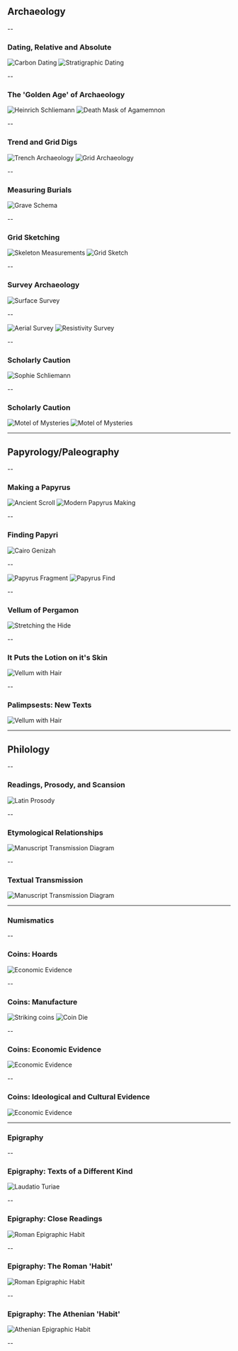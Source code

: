 ## Archaeology

--

### Dating, Relative and Absolute

![Carbon Dating](https://d37emhs34s6iw8.cloudfront.net/presentations/history/tools-of-the-trade/dating-carbon.gif)
![Stratigraphic Dating](https://d37emhs34s6iw8.cloudfront.net/presentations/history/tools-of-the-trade/dating-stratigraphy.jpg)

--

### The 'Golden Age' of Archaeology

![Heinrich Schliemann](https://d37emhs34s6iw8.cloudfront.net/presentations/history/tools-of-the-trade/hschliemann.png)
![Death Mask of Agamemnon](https://d37emhs34s6iw8.cloudfront.net/presentations/history/tools-of-the-trade/agamemnon-mask.jpg)

--

### Trend and Grid Digs

![Trench Archaeology](https://d37emhs34s6iw8.cloudfront.net/presentations/history/tools-of-the-trade/trench-arch.jpg)
![Grid Archaeology](https://d37emhs34s6iw8.cloudfront.net/presentations/history/tools-of-the-trade/grid-site.jpg)

--

### Measuring Burials

![Grave Schema](https://d37emhs34s6iw8.cloudfront.net/presentations/history/tools-of-the-trade/gridscheme.jpg)

--

### Grid Sketching

![Skeleton Measurements](https://d37emhs34s6iw8.cloudfront.net/presentations/history/tools-of-the-trade/grid-skel.jpg)
![Grid Sketch](https://d37emhs34s6iw8.cloudfront.net/presentations/history/tools-of-the-trade/grid-sketch.jpg)

--

### Survey Archaeology

![Surface Survey](https://d37emhs34s6iw8.cloudfront.net/presentations/history/tools-of-the-trade/survey-surface.jpg)

--

![Aerial Survey](https://d37emhs34s6iw8.cloudfront.net/presentations/history/tools-of-the-trade/survey-aerial.jpg)
![Resistivity Survey](https://d37emhs34s6iw8.cloudfront.net/presentations/history/tools-of-the-trade/survey-resistivity.jpg)

--

### Scholarly Caution

![Sophie Schliemann](https://d37emhs34s6iw8.cloudfront.net/presentations/history/tools-of-the-trade/sschliemann.jpg)

--

### Scholarly Caution

![Motel of Mysteries](https://d37emhs34s6iw8.cloudfront.net/presentations/history/tools-of-the-trade/motel-headress.jpg)
![Motel of Mysteries](https://d37emhs34s6iw8.cloudfront.net/presentations/history/tools-of-the-trade/motel-altar.jpg)

---

## Papyrology/Paleography

--

### Making a Papyrus

![Ancient Scroll](https://d37emhs34s6iw8.cloudfront.net/presentations/history/tools-of-the-trade/scroll.jpg)
![Modern Papyrus Making](https://d37emhs34s6iw8.cloudfront.net/presentations/history/tools-of-the-trade/papyrus-manufacture.jpg)

--

### Finding Papyri

![Cairo Genizah](https://d37emhs34s6iw8.cloudfront.net/presentations/history/tools-of-the-trade/papyrus-genizah.jpg)

--

![Papyrus Fragment](https://d37emhs34s6iw8.cloudfront.net/presentations/history/tools-of-the-trade/papyrus-frags.jpg)
![Papyrus Find](https://d37emhs34s6iw8.cloudfront.net/presentations/history/tools-of-the-trade/papyrus-croc.gif)

--

### Vellum of Pergamon

![Stretching the Hide](https://d37emhs34s6iw8.cloudfront.net/presentations/history/tools-of-the-trade/vellum-stretch.jpg)

--

### It Puts the Lotion on it's Skin

![Vellum with Hair](https://d37emhs34s6iw8.cloudfront.net/presentations/history/tools-of-the-trade/vellum-follicles.jpg)

--

### Palimpsests: New Texts

![Vellum with Hair](https://d37emhs34s6iw8.cloudfront.net/presentations/history/tools-of-the-trade/vellum-palimpsest.jpg)

---

## Philology

--

### Readings, Prosody, and Scansion

![Latin Prosody](https://d37emhs34s6iw8.cloudfront.net/presentations/history/tools-of-the-trade/philology-scansion.jpg)

--

### Etymological Relationships

![Manuscript Transmission Diagram](https://d37emhs34s6iw8.cloudfront.net/presentations/history/tools-of-the-trade/philology-kfr.PNG)

--

### Textual Transmission

![Manuscript Transmission Diagram](https://d37emhs34s6iw8.cloudfront.net/presentations/history/tools-of-the-trade/philology-transmission.jpg)

---

### Numismatics

--

### Coins: Hoards

![Economic Evidence](https://d37emhs34s6iw8.cloudfront.net/presentations/history/tools-of-the-trade/coin-hoard.jpg)

--

### Coins: Manufacture

![Striking coins](https://d37emhs34s6iw8.cloudfront.net/presentations/history/tools-of-the-trade/coin-manufacture.gif)
![Coin Die](https://d37emhs34s6iw8.cloudfront.net/presentations/history/tools-of-the-trade/coin-die.jpg)

--

### Coins: Economic Evidence

![Economic Evidence](https://d37emhs34s6iw8.cloudfront.net/presentations/history/tools-of-the-trade/coin-economy.jpg)

--

### Coins: Ideological and Cultural Evidence

![Economic Evidence](https://d37emhs34s6iw8.cloudfront.net/presentations/history/tools-of-the-trade/coin-constantine.jpg)

---

### Epigraphy

--

### Epigraphy: Texts of a Different Kind

![Laudatio Turiae](https://d37emhs34s6iw8.cloudfront.net/presentations/history/tools-of-the-trade/epigraphy-inscription.jpg)

--

### Epigraphy: Close Readings

![Roman Epigraphic Habit](https://d37emhs34s6iw8.cloudfront.net/presentations/history/tools-of-the-trade/epigraphy-close.png)

--

### Epigraphy: The Roman 'Habit'

![Roman Epigraphic Habit](https://d37emhs34s6iw8.cloudfront.net/presentations/history/tools-of-the-trade/epigraphy-roman-habit.jpg)

--

### Epigraphy: The Athenian 'Habit'

![Athenian Epigraphic Habit](https://d37emhs34s6iw8.cloudfront.net/presentations/history/tools-of-the-trade/epigraphy-athens-habit.jpg)

--
